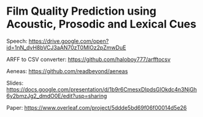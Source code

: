 # Film Quality Prediction using Acoustic, Prosodic and Lexical Cues

Speech: https://drive.google.com/open?id=1nN_dvH8bVCJ3aAN70zT0MlOz2pZmwDuE


ARFF to CSV converter: https://github.com/haloboy777/arfftocsv

Aeneas: https://github.com/readbeyond/aeneas

Slides: https://docs.google.com/presentation/d/1b9r6CmesxDIpdsGlOkdc4n3NjGh6y2bmzJg2_dmdO0E/edit?usp=sharing

Paper: https://www.overleaf.com/project/5ddde5bd69f06f00014d5e26
